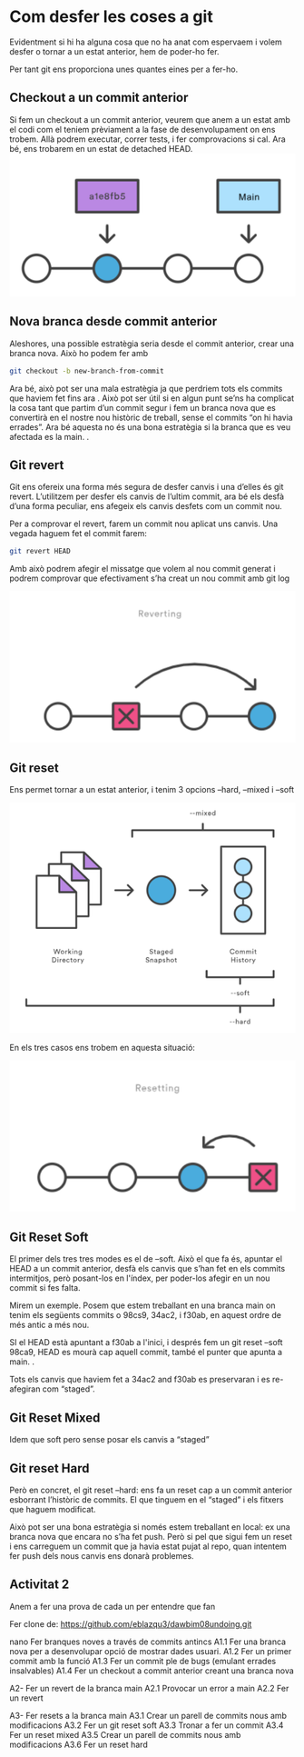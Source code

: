 # Com desfer les coses a git

Evidentment si hi ha alguna cosa que no ha anat com espervaem i volem desfer o tornar a un estat anterior, hem de poder-ho fer.

Per tant git ens proporciona unes quantes eines per a fer-ho. 

## Checkout a un commit anterior

Si fem un checkout a un commit anterior, veurem que anem a un estat amb el codi com el teniem prèviament a la fase de desenvolupament on ens trobem. Allà podrem executar, correr tests, i fer comprovacions si cal. Ara bé, ens trobarem en un estat de detached HEAD. 
![alt text](assets/reset/desfergit-1.png)

## Nova branca desde commit anterior

Aleshores, una possible estratègia seria desde el commit anterior, crear una branca nova. Això ho podem fer amb 
```sh
git checkout -b new-branch-from-commit
```

Ara bé, això pot ser una mala estratègia ja que perdriem tots els commits que haviem fet fins ara . Això pot ser útil si en algun punt se’ns ha complicat la cosa tant que partim d’un commit segur i fem un branca nova que es convertirà en el nostre nou històric de treball, sense el commits “on hi havia errades”. Ara bé aquesta no és una bona estratègia si la branca que es veu afectada es la main. .

## Git revert

Git ens ofereix una forma més segura de desfer canvis i una d’elles és git revert. L’utilitzem per desfer els canvis de l’ultim commit, ara bé els desfà d’una forma peculiar, ens afegeix els canvis desfets com un commit nou. 

Per a comprovar el revert, farem un commit nou aplicat uns canvis. Una vegada haguem fet el commit farem: 
```sh
git revert HEAD
```

Amb això podrem afegir el missatge que volem al nou commit generat i podrem comprovar que efectivament s’ha creat un nou commit amb git log

![alt text](assets/reset/desfergit-2.png)

## Git reset

Ens permet tornar a un estat anterior, i tenim 3 opcions –hard, –mixed i –soft 

![alt text](assets/reset/desfergit-3.png)

En els tres casos ens trobem en aquesta situació: 

![alt text](assets/reset/desfergit-4.png)

## Git Reset Soft
El primer dels tres tres modes es el de –soft. Això el que fa és, apuntar el HEAD a un commit anterior, desfà els canvis que s’han fet en els commits intermitjos, però posant-los en l'índex, per poder-los afegir en un nou commit si fes falta. 

Mirem un exemple. Posem que estem treballant en una branca main on tenim els següents commits o 98cs9, 34ac2, i f30ab, en aquest ordre de més antic a més nou. 

SI el HEAD està apuntant a f30ab a l'inici, i després fem un git reset –soft 98ca9, HEAD es mourà cap aquell commit, també el punter que apunta a main. .  

Tots els canvis que haviem fet a 34ac2 and f30ab es preservaran i es re-afegiran com “staged”.

## Git Reset Mixed

Idem que soft pero sense posar els canvis a “staged”  

## Git reset Hard

Però en concret, el git reset –hard: ens fa un reset cap a un commit anterior esborrant l’històric de commits. El que tinguem en el “staged” i els fitxers que haguem modificat. 

Això pot ser una bona estratègia si només estem treballant en local: ex una branca nova que encara no s’ha fet push. Però si pel que sigui fem un reset i ens carreguem un commit que ja havia estat pujat al repo, quan intentem fer push dels nous canvis ens donarà problemes. 

## Activitat 2

Anem a fer una prova de cada un per entendre que fan

Fer clone de: https://github.com/eblazqu3/dawbim08undoing.git

nano Fer branques noves a través de commits antincs
A1.1 Fer una branca nova per a desenvolupar opció de mostrar dades usuari. 
	A1.2 Fer un primer commit amb la funció
	A1.3 Fer un commit ple de bugs (emulant errades insalvables)
	A1.4 Fer un checkout a commit anterior creant una branca nova

A2- Fer un revert de la branca main
	A2.1 Provocar un error a main
	A2.2 Fer un revert 

A3- Fer resets a la branca main
	A3.1 Crear un parell de commits nous amb modificacions 
	A3.2 Fer un git reset soft 
	A3.3 Tronar a fer un commit 
	A3.4 Fer un reset mixed 
	A3.5  Crear un parell de commits nous amb modificacions
	A3.6 Fer un reset hard
